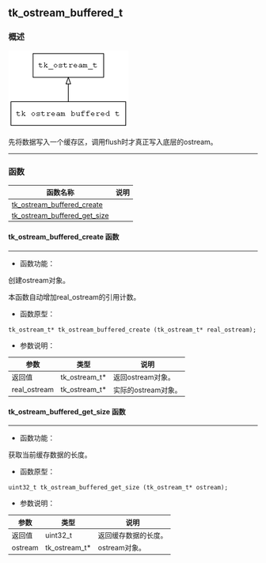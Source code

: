 ## tk\_ostream\_buffered\_t
### 概述
![image](images/tk_ostream_buffered_t_0.png)


 先将数据写入一个缓存区，调用flush时才真正写入底层的ostream。


----------------------------------
### 函数
<p id="tk_ostream_buffered_t_methods">

| 函数名称 | 说明 | 
| -------- | ------------ | 
| <a href="#tk_ostream_buffered_t_tk_ostream_buffered_create">tk\_ostream\_buffered\_create</a> |  |
| <a href="#tk_ostream_buffered_t_tk_ostream_buffered_get_size">tk\_ostream\_buffered\_get\_size</a> |  |
#### tk\_ostream\_buffered\_create 函数
-----------------------

* 函数功能：

> <p id="tk_ostream_buffered_t_tk_ostream_buffered_create">
 创建ostream对象。

 本函数自动增加real_ostream的引用计数。





* 函数原型：

```
tk_ostream_t* tk_ostream_buffered_create (tk_ostream_t* real_ostream);
```

* 参数说明：

| 参数 | 类型 | 说明 |
| -------- | ----- | --------- |
| 返回值 | tk\_ostream\_t* | 返回ostream对象。 |
| real\_ostream | tk\_ostream\_t* | 实际的ostream对象。 |
#### tk\_ostream\_buffered\_get\_size 函数
-----------------------

* 函数功能：

> <p id="tk_ostream_buffered_t_tk_ostream_buffered_get_size">
 获取当前缓存数据的长度。





* 函数原型：

```
uint32_t tk_ostream_buffered_get_size (tk_ostream_t* ostream);
```

* 参数说明：

| 参数 | 类型 | 说明 |
| -------- | ----- | --------- |
| 返回值 | uint32\_t | 返回缓存数据的长度。 |
| ostream | tk\_ostream\_t* | ostream对象。 |
